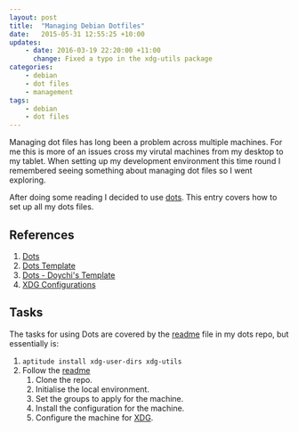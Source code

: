 ```yaml
---
layout: post
title:  "Managing Debian Dotfiles"
date:   2015-05-31 12:55:25 +10:00
updates:
    - date: 2016-03-19 22:20:00 +11:00
      change: Fixed a typo in the xdg-utils package
categories:
    - debian
    - dot files
    - management
tags:
    - debian
    - dot files
---
```


Managing dot files has long been a problem across multiple machines.  For me
this is more of an issues cross my virutal machines from my desktop to my
tablet.  When setting up my development environment this time round I
remembered seeing something about managing dot files so I went exploring.

After doing some reading I decided to use [dots][dots].  This entry covers how
to set up all my dots files.

## References
[dots]: https://github.com/EvanPurkhiser/dots "Dots"
[dots-tmpl]: https://github.com/EvanPurkhiser/dots-template "Dots Template"
[doychi-tmpl]: https://github.com/doychi/dots-personal "Dots Personal Template"
[xdg]: http://standards.freedesktop.org/basedir-spec/basedir-spec-latest.html "XDG Standard"

1. [Dots][dots]
1. [Dots Template][dots-tmpl]
1. [Dots - Doychi's Template][doychi-tmpl]
1. [XDG Configurations][xdg]

## Tasks

The tasks for using Dots are covered by the [readme][doychi-tmpl] file in my dots repo, but essentially is:

1. `aptitude install xdg-user-dirs xdg-utils`
1. Follow the [readme][doychi-tmpl]
    1. Clone the repo.
    1. Initialise the local environment.
    1. Set the groups to apply for the machine.
    1. Install the configuration for the machine.
    1. Configure the machine for [XDG][xdg].

